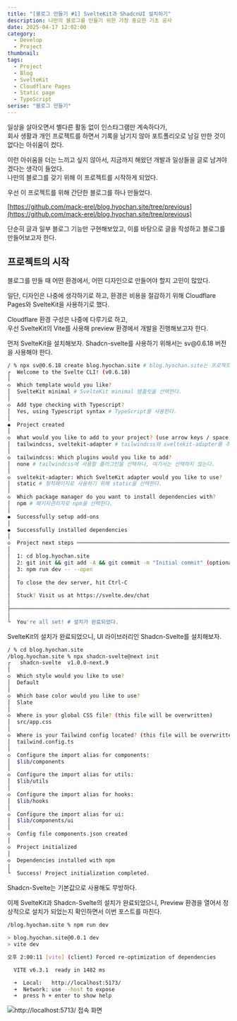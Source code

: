 ```yaml
---
title: "[블로그 만들기 #1] SvelteKit과 ShadcnUI 설치하기"
description: 나만의 블로그를 만들기 위한 가장 중요한 기초 공사
date: 2025-04-17 12:02:00
category:
  - Develop
  - Project
thumbnail: 
tags:
  - Project
  - Blog
  - SvelteKit
  - Cloudflare Pages
  - Static page
  - TypeScript
serise: "블로그 만들기"
---
```


일상을 살아오면서 별다른 활동 없이 인스타그램만 계속하다가,  
회사 생활과 개인 프로젝트를 하면서 기록을 남기지 않아 포트폴리오로 남길 만한 것이 없다는 아쉬움이 컸다.

이런 아쉬움을 더는 느끼고 싶지 않아서, 지금까지 해왔던 개발과 일상들을 글로 남겨야겠다는 생각이 들었다.  
나만의 블로그를 갖기 위해 이 프로젝트를 시작하게 되었다.

우선 이 프로젝트를 위해 간단한 블로그를 하나 만들었다.

[https://github.com/mack-erel/blog.hyochan.site/tree/previous](https://github.com/mack-erel/blog.hyochan.site/tree/previous)

단순히 글과 일부 블로그 기능만 구현해보았고, 이를 바탕으로 글을 작성하고 블로그를 만들어보고자 한다.

## 프로젝트의 시작

블로그를 만들 때 어떤 환경에서, 어떤 디자인으로 만들어야 할지 고민이 많았다.

일단, 디자인은 나중에 생각하기로 하고, 환경은 비용을 절감하기 위해 Cloudflare Pages와 SvelteKit을 사용하기로 했다.

Cloudflare 환경 구성은 나중에 다루기로 하고,  
우선 SvelteKit의 Vite를 사용해 preview 환경에서 개발을 진행해보고자 한다.

먼저 SvelteKit을 설치해보자. Shadcn-svelte를 사용하기 위해서는 sv\@0.6.18 버전을 사용해야 한다.

```bash
/ % npx sv@0.6.18 create blog.hyochan.site # blog.hyochan.site는 프로젝트 폴더 명을 뜻한다.
┌  Welcome to the Svelte CLI! (v0.6.18)
│
◇  Which template would you like?
│  SvelteKit minimal # SvelteKit minimal 템플릿을 선택한다.
│
◇  Add type checking with Typescript?
│  Yes, using Typescript syntax # TypeScript를 사용한다.
│
◆  Project created
│
◇  What would you like to add to your project? (use arrow keys / space bar)
│  tailwindcss, sveltekit-adapter # tailwindcss와 sveltekit-adapter를 추가한다.
│
◇  tailwindcss: Which plugins would you like to add?
│  none # tailwindcss에 사용할 플러그인을 선택하나, 여기서는 선택하지 않는다.
│
◇  sveltekit-adapter: Which SvelteKit adapter would you like to use?
│  static # 정적페이지로 사용하기 위해 static을 선택한다.
│
◇  Which package manager do you want to install dependencies with?
│  npm # 패키지관리자로 npm을 선택한다.
│
◆  Successfully setup add-ons
│
◆  Successfully installed dependencies
│
◇  Project next steps ─────────────────────────────────────────────────────╮
│                                                                          │
│  1: cd blog.hyochan.site                                                 │
│  2: git init && git add -A && git commit -m "Initial commit" (optional)  │
│  3: npm run dev -- --open                                                │
│                                                                          │
│  To close the dev server, hit Ctrl-C                                     │
│                                                                          │
│  Stuck? Visit us at https://svelte.dev/chat                              │
│                                                                          │
├──────────────────────────────────────────────────────────────────────────╯
│
└  You're all set! # 설치가 완료되었다.
```

SvelteKit의 설치가 완료되었으니, UI 라이브러리인 Shadcn-Svelte를 설치해보자.

```bash
/ % cd blog.hyochan.site
/blog.hyochan.site % npx shadcn-svelte@next init
┌   shadcn-svelte  v1.0.0-next.9 
│
◇  Which style would you like to use?
│  Default
│
◇  Which base color would you like to use?
│  Slate
│
◇  Where is your global CSS file? (this file will be overwritten)
│  src/app.css
│
◇  Where is your Tailwind config located? (this file will be overwritten)
│  tailwind.config.ts
│
◇  Configure the import alias for components:
│  $lib/components
│
◇  Configure the import alias for utils:
│  $lib/utils
│
◇  Configure the import alias for hooks:
│  $lib/hooks
│
◇  Configure the import alias for ui:
│  $lib/components/ui
│
◇  Config file components.json created
│
◇  Project initialized
│
◇  Dependencies installed with npm
│
└  Success! Project initialization completed.
```

Shadcn-Svelte는 기본값으로 사용해도 무방하다.

이제 SvelteKit과 Shadcn-Svelte의 설치가 완료되었으니, Preview 환경을 열어서 정상적으로 설치가 되었는지 확인하면서 이번 포스트를 마친다.

```bash
/blog.hyochan.site % npm run dev

> blog.hyochan.site@0.0.1 dev
> vite dev

오후 2:00:11 [vite] (client) Forced re-optimization of dependencies

  VITE v6.3.1  ready in 1482 ms

  ➜  Local:   http://localhost:5173/
  ➜  Network: use --host to expose
  ➜  press h + enter to show help
```
![http://localhost:5713/ 접속 화면](https://blog-files.hyochan.site/블로그만들기-1-Svelte-Kit과-Shadcn-UI-설치하기/1.png)
